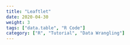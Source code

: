 ```yaml
---
title: "Leaftlet"
date: 2020-04-30
weight: 3
tags: ["data.table", "R Code"]
category: ["R", "Tutorial", "Data Wrangling"]
---
```

